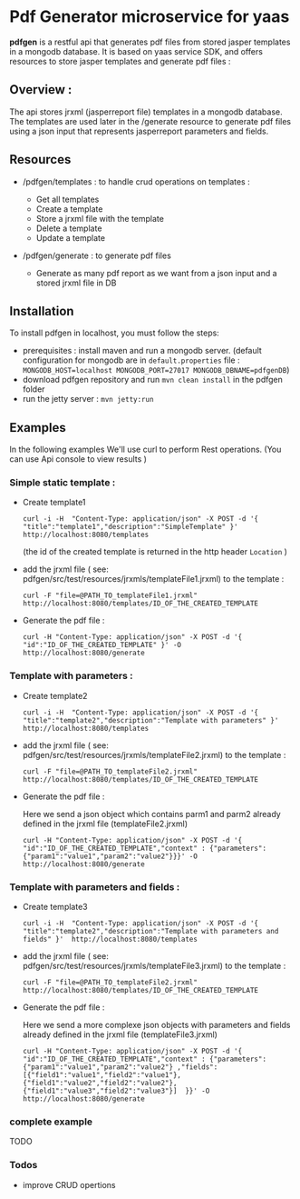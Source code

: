 # Pdf Generator microservice for yaas

**pdfgen** is a restful api that generates pdf files from stored jasper templates in a mongodb database. It is based on yaas service SDK, and offers resources to store jasper templates and generate pdf files : 

## Overview :

 The api stores jrxml (jasperreport file) templates in a  mongodb database. The templates are used later in the /generate resource to generate
 pdf files using a json input that represents jasperreport parameters and fields.


## Resources
 - /pdfgen/templates : to handle crud operations on templates : 
    - Get all templates
    - Create a template
    - Store a jrxml file with the template
    - Delete a template
    - Update a template
    
 - /pdfgen/generate : to generate pdf files
    - Generate as many pdf report as we want from a json input and a stored jrxml file in DB

## Installation

To install pdfgen in localhost, you must follow the steps:

  - prerequisites : install maven and run a mongodb server.
(default configuration for mongodb are in  `default.properties` file :
    `MONGODB_HOST=localhost
    MONGODB_PORT=27017
    MONGODB_DBNAME=pdfgenDB`)
  - download pdfgen repository and run `mvn clean install` in the pdfgen folder
  - run the jetty server : `mvn jetty:run`


## Examples
In the following examples We'll use curl to perform Rest operations. (You can use Api console to view results )

### Simple static template :

 - Create template1 
 
    `curl -i -H  "Content-Type: application/json" -X POST -d '{ "title":"template1","description":"SimpleTemplate" }'  http://localhost:8080/templates`
    
    (the id of the created template is returned in the http header `Location` ) 
    
 - add the jrxml file ( see: pdfgen/src/test/resources/jrxmls/templateFile1.jrxml) to the template : 
 
    `curl -F "file=@PATH_TO_templateFile1.jrxml"  http://localhost:8080/templates/ID_OF_THE_CREATED_TEMPLATE`
 
 - Generate the pdf file :
  
    `curl -H "Content-Type: application/json" -X POST -d '{ "id":"ID_OF_THE_CREATED_TEMPLATE" }' -O  http://localhost:8080/generate `
  
### Template with parameters :

- Create template2
 
    `curl -i -H  "Content-Type: application/json" -X POST -d '{ "title":"template2","description":"Template with parameters" }'  http://localhost:8080/templates`

    
 - add the jrxml file ( see: pdfgen/src/test/resources/jrxmls/templateFile2.jrxml) to the template : 
 
    `curl -F "file=@PATH_TO_templateFile2.jrxml"  http://localhost:8080/templates/ID_OF_THE_CREATED_TEMPLATE`
 
 - Generate the pdf file :
 
    Here we send a json object which contains parm1 and parm2 already defined in the jrxml file (templateFile2.jrxml)
    
    `curl -H "Content-Type: application/json" -X POST -d '{ "id":"ID_OF_THE_CREATED_TEMPLATE","context" : {"parameters": {"param1":"value1","param2":"value2"}}}' -O  http://localhost:8080/generate`
      
### Template with parameters and fields :

- Create template3
 
    `curl -i -H  "Content-Type: application/json" -X POST -d '{ "title":"template2","description":"Template with parameters and fields" }'  http://localhost:8080/templates`

    
 - add the jrxml file ( see: pdfgen/src/test/resources/jrxmls/templateFile3.jrxml) to the template : 
 
    `curl -F "file=@PATH_TO_templateFile2.jrxml"  http://localhost:8080/templates/ID_OF_THE_CREATED_TEMPLATE`
 
 - Generate the pdf file :
 
    Here we send a more complexe json objects with parameters and fields already defined in the jrxml file (templateFile3.jrxml)
    
    `curl -H "Content-Type: application/json" -X POST -d '{ "id":"ID_OF_THE_CREATED_TEMPLATE","context" : {"parameters": {"param1":"value1","param2":"value2"} ,"fields": [{"field1":"value1","field2":"value1"},{"field1":"value2","field2":"value2"},{"field1":"value3","field2":"value3"}]  }}' -O  http://localhost:8080/generate`
      
### complete example
TODO

### Todos
 - improve CRUD opertions